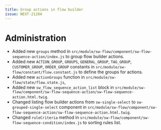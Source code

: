 ```yaml
---
title: Group actions in flow builder
issue: NEXT-21284
---
```

# Administration
* Added new `groups` method in `src/module/sw-flow/component/sw-flow-sequence-action/index.js` to group flow builder actions.
* Added new `ACTION_GROUP`, `GROUPS`, `GENERAL_GROUP`, `TAG_GROUP`, `CUSTOMER_GROUP`, `ORDER_GROUP` constants in `src/module/sw-flow/constant/flow.constant.js` to define the groups for actions.
* Added new `actionGroups` function in `src/module/sw-flow/state/flow.state.js`,
* Added new `sw_flow_sequence_action_list` block in `src/module/sw-flow/component/sw-flow-sequence-action/sw-flow-sequence-action.html.twig`.
* Changed listing flow builder actions from `sw-single-select` to `sw-grouped-single-select` component in `src/module/sw-flow/component/sw-flow-sequence-action/sw-flow-sequence-action.html.twig`.
* Changed `ruleCriteria` method in `src/module/sw-flow/component/sw-flow-sequence-condition/index.js` to sorting rules list.
